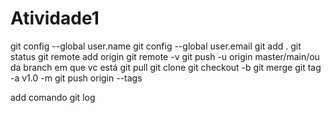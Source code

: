 ﻿# Atividade1
git config --global user.name
git config --global user.email
git add .
git status
git remote add origin
git remote -v
git push -u origin master/main/ou da branch em que vc está
git pull
git clone
git checkout -b
git merge
git tag -a v1.0 -m
git push origin --tags

add comando git log
